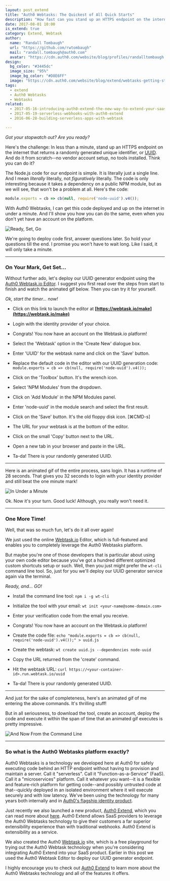 ```yaml
---
layout: post_extend
title: "Auth0 Webtasks: The Quickest of All Quick Starts"
description: "How fast can you stand up an HTTPS endpoint on the internet? With Auth0 Webtasks, you can go from code to done in less than a minute."
date: 2017-08-01 10:00
is_extend: true
category: Extend, Webtask
author: 
  name: "Randall Tombaugh"
  url: "https://github.com/rwtombaugh"
  mail: "randall.tombaugh@auth0.com"
  avatar: "https://cdn.auth0.com/website/blog/profiles/randalltombaugh.png"
design: 
  bg_color: "#3445dc"
  image_size: "95%"
  image_bg_color: "#D8E6FF"
  image: "https://cdn.auth0.com/website/blog/extend/webtasks-getting-started/stopwatch2.png"
tags: 
  - extend
  - Auth0 Webtasks
  - Webtasks
related:
  - 2017-05-16-introducing-auth0-extend-the-new-way-to-extend-your-saas
  - 2017-05-19-serverless-webhooks-with-auth0-extend
  - 2016-06-28-building-serverless-apps-with-webtask

---
```


*Got your stopwatch out? Are you ready?*

Here's the challenge: In less than a minute, stand up an HTTPS endpoint on the internet that returns a randomly generated unique identifier, or [UUID](https://en.wikipedia.org/wiki/Universally_unique_identifier). And do it from scratch--no vendor account setup, no tools installed. Think you can do it?

The Node.js code for our endpoint is simple. It is literally just a single line. And I mean *literally* literally, not *figuratively* literally. The code is only interesting because it takes a dependency on a public NPM module, but as we will see, that won't be a problem at all. Here's the code:

```javascript
module.exports = cb => cb(null, require('node-uuid').v4());
```

With Auth0 Webtasks, I can get this code deployed and up on the internet in under a minute. And I'll show you how you can do the same, even when you don't yet have an account on the platform.

![Ready, Set, Go](https://cdn.auth0.com/website/blog/extend/webtasks-getting-started/stopwatch.jpg)

We're going to deploy code first, answer questions later. So hold your questions till the end. I promise you won't have to wait long. Like I said, it will only take a minute.

---

### On Your Mark, Get Set...

Without further ado, let's deploy our UUID generator endpoint using the [Auth0 Webtask.io Editor](https://webtask.io/make). I suggest you first read over the steps from start to finish and watch the animated gif below. Then you can try it for yourself. 

*Ok, start the timer... now!*

- Click on this link to launch the editor at **[https://webtask.io/make](https://webtask.io/make)**

- Login with the identity provider of your choice. 

- Congrats! You now have an account on the Webtask.io platform!

- Select the 'Webtask' option in the 'Create New' dialogue box.

- Enter 'UUID' for the webtask name and click on the 'Save' button.

- Replace the default code in the editor with our UUID generation code: `module.exports = cb => cb(null, require('node-uuid').v4());`

- Click on the 'Toolbox' button. It's the wrench icon.

- Select 'NPM Modules' from the dropdown.

- Click on 'Add Module' in the NPM Modules panel.

- Enter 'node-uuid' in the module search and select the first result.

- Click on the 'Save' button. It's the old floppy disk icon. [⌘CMD-s]

- The URL for your webtask is at the bottom of the editor.

- Click on the small 'Copy' button next to the URL.

- Open a new tab in your browser and paste in the URL.

- Ta-da! There is your randomly generated UUID.

---

Here is an animated gif of the entire process, sans login. It has a runtime of 28 seconds. That gives you 32 seconds to login with your identity provider and still beat the one minute mark!

![In Under a Minute](https://cdn.auth0.com/website/blog/extend/webtasks-getting-started/editor2.gif)

Ok. Now it's your turn. Good luck! Although, you really won't need it.

---

### One More Time!

Well, that was so much fun, let's do it all over again! 

We just used the online [Webtask.io](https://webtask.io/make) Editor, which is full-featured and enables you to completely leverage the Auth0 Webtasks platform. 

But maybe you're one of those developers that is particular about using your own code editor because you've got a hundred different optimized custom shortcuts setup or such. Well, then you just might prefer the `wt-cli` command line tool. So, just for you we'll deploy our UUID generator service again via the terminal. 

*Ready, and... GO!*

- Install the command line tool: `npm i -g wt-cli`

- Initialize the tool with your email: `wt init <your-name@some-domain.com>`

- Enter your verification code from the email you receive.

- Congrats! You now have an account on the Webtask.io platform!

- Create the code file: `echo "module.exports = cb => cb(null, require('node-uuid').v4());" > uuid.js`

- Create the webtask: `wt create uuid.js --dependencies node-uuid`

- Copy the URL returned from the 'create' command.

- Hit the webtask URL: `curl https://<your-container-id>.run.webtask.io/uuid`

- Ta-da! There is your randomly generated UUID.

---

And just for the sake of completeness, here's an animated gif of me entering the above commands. It's thrilling stuff!

But in all seriousness, to download the tool, create an account, deploy the code and execute it within the span of time that an animated gif executes is pretty impressive.

![And Now From the Command Line](https://cdn.auth0.com/website/blog/extend/webtasks-getting-started/cmd-line2.gif)

---

### So what is the Auth0 Webtasks platform exactly?

Auth0 Webtasks is a technology we developed here at Auth0 for safely executing code behind an HTTP endpoint without having to provision and maintain a server. Call it "serverless". Call it "Function-as-a-Service" (FaaS). Call it a "microservices" platform. Call it whatever you want--it is a flexible and feature-rich platform for getting code--and possibly untrusted code at that--quickly deployed in an isolated environment where it will execute securely and with low latency. We've been using the technology for many years both internally and in [Auth0's flagship identity product](https://auth0.com).

Just recently we also launched a new product, [Auth0 Extend](https://authom.com/extend), which you can read more about [here](https://auth0.com/blog/introducing-auth0-extend-the-new-way-to-extend-your-saas/). Auth0 Extend allows SaaS providers to leverage the Auth0 Webtasks technology to give their customers a far superior extensibility experience than with traditional webhooks. Auth0 Extend is extensibility as a service.

We also created the Auth0 [Webtask.io](https://webtask.io/) site, which is a free playground for trying out the Auth0 Webtask technology when you're considering integrating Auth0 Extend into your SaaS product. Earlier in this post we used the Auth0 Webtask Editor to deploy our UUID generator endpoint.

I highly encourage you to check out [Auth0 Extend](https://authom.com/extend) to learn more about the Auth0 Webtasks technology and all of the features it offers.


